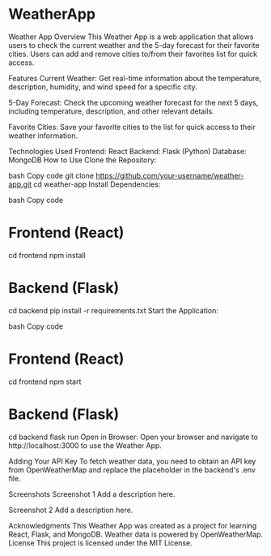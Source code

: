 # WeatherApp
Weather App
Overview
This Weather App is a web application that allows users to check the current weather and the 5-day forecast for their favorite cities. Users can add and remove cities to/from their favorites list for quick access.

Features
Current Weather: Get real-time information about the temperature, description, humidity, and wind speed for a specific city.

5-Day Forecast: Check the upcoming weather forecast for the next 5 days, including temperature, description, and other relevant details.

Favorite Cities: Save your favorite cities to the list for quick access to their weather information.

Technologies Used
Frontend: React
Backend: Flask (Python)
Database: MongoDB
How to Use
Clone the Repository:

bash
Copy code
git clone https://github.com/your-username/weather-app.git
cd weather-app
Install Dependencies:

bash
Copy code
# Frontend (React)
cd frontend
npm install

# Backend (Flask)
cd backend
pip install -r requirements.txt
Start the Application:

bash
Copy code
# Frontend (React)
cd frontend
npm start

# Backend (Flask)
cd backend
flask run
Open in Browser:
Open your browser and navigate to http://localhost:3000 to use the Weather App.

Adding Your API Key
To fetch weather data, you need to obtain an API key from OpenWeatherMap and replace the placeholder in the backend's .env file.

Screenshots
Screenshot 1
Add a description here.

Screenshot 2
Add a description here.

Acknowledgments
This Weather App was created as a project for learning React, Flask, and MongoDB.
Weather data is powered by OpenWeatherMap.
License
This project is licensed under the MIT License.
